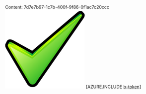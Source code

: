 Content: 7d7e7b97-1c7b-400f-9f86-0f1ac7c20ccc![image](7e100676-8bc3-4ac1-8c32-8f6c5736a18d.png)
[AZURE.INCLUDE [b-token](a2f6f999-34e8-430b-883b-139c1ce88d42.md)]
